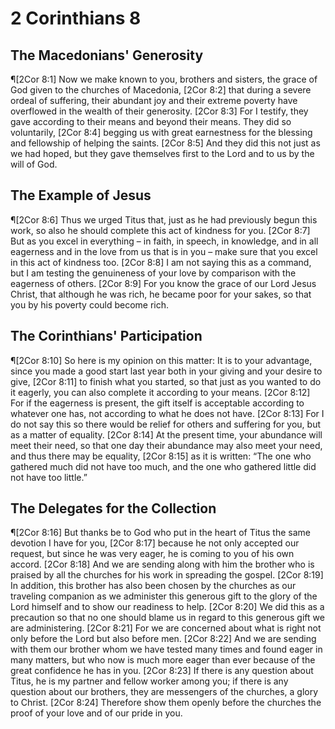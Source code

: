 # 2 Corinthians 8

## The Macedonians' Generosity
¶[2Cor 8:1] Now we make known to you, brothers and sisters, the grace of God given to the churches of Macedonia,
[2Cor 8:2] that during a severe ordeal of suffering, their abundant joy and their extreme poverty have overflowed in the wealth of their generosity.
[2Cor 8:3] For I testify, they gave according to their means and beyond their means. They did so voluntarily,
[2Cor 8:4] begging us with great earnestness for the blessing and fellowship of helping the saints.
[2Cor 8:5] And they did this not just as we had hoped, but they gave themselves first to the Lord and to us by the will of God.

## The Example of Jesus
¶[2Cor 8:6] Thus we urged Titus that, just as he had previously begun this work, so also he should complete this act of kindness for you.
[2Cor 8:7] But as you excel in everything – in faith, in speech, in knowledge, and in all eagerness and in the love from us that is in you – make sure that you excel in this act of kindness too.
[2Cor 8:8] I am not saying this as a command, but I am testing the genuineness of your love by comparison with the eagerness of others.
[2Cor 8:9] For you know the grace of our Lord Jesus Christ, that although he was rich, he became poor for your sakes, so that you by his poverty could become rich.

## The Corinthians' Participation
¶[2Cor 8:10] So here is my opinion on this matter: It is to your advantage, since you made a good start last year both in your giving and your desire to give,
[2Cor 8:11] to finish what you started, so that just as you wanted to do it eagerly, you can also complete it according to your means.
[2Cor 8:12] For if the eagerness is present, the gift itself is acceptable according to whatever one has, not according to what he does not have.
[2Cor 8:13] For I do not say this so there would be relief for others and suffering for you, but as a matter of equality.
[2Cor 8:14] At the present time, your abundance will meet their need, so that one day their abundance may also meet your need, and thus there may be equality,
[2Cor 8:15] as it is written: “The one who gathered much did not have too much, and the one who gathered little did not have too little.”

## The Delegates for the Collection
¶[2Cor 8:16] But thanks be to God who put in the heart of Titus the same devotion I have for you,
[2Cor 8:17] because he not only accepted our request, but since he was very eager, he is coming to you of his own accord.
[2Cor 8:18] And we are sending along with him the brother who is praised by all the churches for his work in spreading the gospel.
[2Cor 8:19] In addition, this brother has also been chosen by the churches as our traveling companion as we administer this generous gift to the glory of the Lord himself and to show our readiness to help.
[2Cor 8:20] We did this as a precaution so that no one should blame us in regard to this generous gift we are administering.
[2Cor 8:21] For we are concerned about what is right not only before the Lord but also before men.
[2Cor 8:22] And we are sending with them our brother whom we have tested many times and found eager in many matters, but who now is much more eager than ever because of the great confidence he has in you.
[2Cor 8:23] If there is any question about Titus, he is my partner and fellow worker among you; if there is any question about our brothers, they are messengers of the churches, a glory to Christ.
[2Cor 8:24] Therefore show them openly before the churches the proof of your love and of our pride in you.
